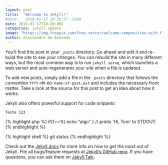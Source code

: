```yaml
---
layout: post
title:  "Welcome to Jekyll!"
#date:   2019-01-17 20:20:57 -0200
date: 2019-01-17T10:20:00Z
categories: jekyll update
image: "https://img.freepik.com/free-vector/welcome-composition-with-flat-design_23-2147895653.jpg?size=338&ext=jpg"
author: Alessandro de Azevedo
---
```

You’ll find this post in your `_posts` directory. Go ahead and edit it and re-build the site to see your changes. You can rebuild the site in many different ways, but the most common way is to run `jekyll serve`, which launches a web server and auto-regenerates your site when a file is updated.

To add new posts, simply add a file in the `_posts` directory that follows the convention `YYYY-MM-DD-name-of-post.ext` and includes the necessary front matter. Take a look at the source for this post to get an idea about how it works.

Jekyll also offers powerful support for code snippets:

```
Teste 123
```

{% highlight php %}
if(1==1){
    echo "algo"
}
// prints 'Hi, Tom' to STDOUT.
{% endhighlight %}

{% highlight shell %}
git status
{% endhighlight %}


Check out the [Jekyll docs][jekyll-docs] for more info on how to get the most out of Jekyll. File all bugs/feature requests at [Jekyll’s GitHub repo][jekyll-gh]. If you have questions, you can ask them on [Jekyll Talk][jekyll-talk].

[jekyll-docs]: https://jekyllrb.com/docs/home
[jekyll-gh]:   https://github.com/jekyll/jekyll
[jekyll-talk]: https://talk.jekyllrb.com/
